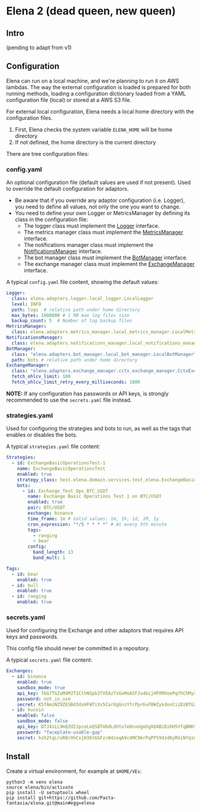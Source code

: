 # Elena 2 (dead queen, new queen)

## Intro

(pending to adapt from v1)


## Configuration

Elena can run on a local machine, and we're planning to run it on AWS lambdas. The way the external configuration is loaded is prepared for both running methods, loading a configuration dictionary loaded from a YAML configuration file (local) or stored at a AWS S3 file.

For external local configuration, Elena needs a local home directory with the configuration files.
1. First, Elena checks the system variable `ELENA_HOME` will be home directory
2. If not defined, the home directory is the current directory

There are tree configuration files:

### config.yaml

An optional configuration file (default values are used if not present). 
Used to override the default configuration for adaptors.

- Be aware that if you override any adaptor configuration (i.e. Logger), you need to define all values, not only the one you want to change.
- You need to define your own Logger or MetricsManager by defining its class in the configuration file:
  - The logger class must implement the [Logger](./elena/domain/ports/logger.py) interface.
  - The metrics manager class must implement the [MetricsManager](./elena/domain/ports/metrics_manager.py) interface.
  - The notifications manager class must implement the [NotificationsManager](./elena/domain/ports/notifications_manager.py) interface.
  - The bot manager class must implement the [BotManager](./elena/domain/ports/bot_manager.py) interface.
  - The exchange manager class must implement the [ExchangeManager](./elena/domain/ports/exchange_manager.py) interface.

A typical `config.yaml` file content, showing the default values:

```yaml
Logger:
  class: elena.adapters.logger.local_logger.LocalLogger
  level: INFO
  path: logs  # relative path under home directory
  max_bytes: 1000000 # 1 MB max log files size
  backup_count: 5  # Number of log backup files
MetricsManager:
  class: elena.adapters.metrics_manager.local_metrics_manager.LocalMetricsManager
NotificationsManager:
  class: elena.adapters.notifications_manager.local_notifications_manager.LocalNotificationsManager
BotManager:
  class: "elena.adapters.bot_manager.local_bot_manager.LocalBotManager"
  path: bots # relative path under home directory
ExchangeManager:
  class: "elena.adapters.exchange_manager.cctx_exchange_manager.CctxExchangeManager"
  fetch_ohlcv_limit: 100
  fetch_ohlcv_limit_retry_every_milliseconds: 1000
```

**NOTE:** If any configuration has passwords or API keys, is strongly recommended to use the `secrets.yaml` file instead.


### strategies.yaml

Used for configuring the strategies and bots to run, as well as the tags that enables or disables the bots.

A typical `strategies.yaml` file content:

```yaml
Strategies:
  - id: ExchangeBasicOperationsTest-1
    name: ExchangeBasicOperationsTest
    enabled: true
    strategy_class: test.elena.domain.services.test_elena.ExchangeBasicOperationsBot
    bots:
      - id: Exchange_Test_Ops_BTC_USDT
        name: Exchange Basic Operations Test 1 on BTC/USDT
        enabled: true
        pair: BTC/USDT
        exchange: binance
        time_frame: 1m # Valid values: 1m, 1h, 1d, 1M, 1y
        cron_expression: "*/5 * * * *" # At every 5th minute
        tags:
          - ranging
          - bear
        config:
          band_length: 13
          band_mult: 1

Tags:
  - id: bear
    enabled: true
  - id: bull
    enabled: true
  - id: ranging
    enabled: true
```

### secrets.yaml

Used for configuring the Exchange and other adaptors that requires API keys and passwords.

This config file should never be committed in a repository.

A typical `secrets.yaml` file content:

```yaml
Exchanges:
  - id: binance
    enabled: true
    sandbox_mode: true
    api_key: 7bG7TGZoM4MJT2CthNSpb3TVEAzTzGxMoASFJu4bijHPXMXoePq7hChMyXQWAFRjg
    password: not_in_use
    secret: K5fAmzNZ9ZESBd3dsHFW7iXs5CarUgGnzYfcPpr6uFBWZykdonCiiDzBTGZP7taXZ
  - id: kucoin
    enabled: false
    sandbox_mode: false
    api_key: DTJ4iLL9mQZd2JpceLeQSBTmbdLdUto7eDnxUgm5gXQ4BiDiKH5YfqBNKSPVRZQvN
    password: "faceplate-usable-gap"
    secret: hzh2tqLroRBr9hCxjH36t6GFzcW4zoqA9c4MC96rPqPP59dzdKyRUiNYqsGxkCxoQ
```

## Install

Create a virtual environment, for example at `$HOME/VEs`:

```shell
python3 -m venv elena
source elena/bin/activate
pip install -U setuptools wheel
pip install git+https://github.com/Pasta-fantasia/elena.git@main#egg=elena
```


